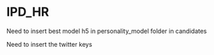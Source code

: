 # IPD_HR

Need to insert best model h5 in personality_model folder in candidates

Need to insert the twitter keys
